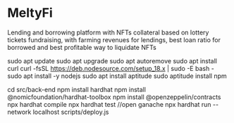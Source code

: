 # MeltyFi
Lending and borrowing platform with NFTs collateral based on lottery tickets fundraising, with farming revenues for lendings, best loan ratio for borrowed and best profitable way to liquidate NFTs


sudo apt update
sudo apt upgrade
sudo apt autoremove
sudo apt install curl
curl -fsSL https://deb.nodesource.com/setup_18.x | sudo -E bash -
sudo apt install -y nodejs
sudo apt install aptitude
sudo aptitude install npm

cd src/back-end
npm install hardhat
npm install @nomicfoundation/hardhat-toolbox
npm install @openzeppelin/contracts
npx hardhat compile
npx hardhat test
//open ganache
npx hardhat run --network localhost scripts/deploy.js
